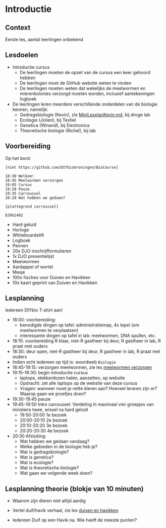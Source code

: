 # Introductie

## Context

Eerste les, aantal leerlingen onbekend

## Lesdoelen

 * Introductie cursus
   * De leerlingen moeten de opzet van de cursus een keer gehoord hebben
   * De leerlingen moet de GitHub website weten te vinden
   * De leerlingen moeten weten dat wekelijks de meelwormen en mierenkolonies verzorgd moeten worden, inclusief aantekeningen logboek
 * De leerlingen leren meerdere verschillende onderdelen van de biologie kennen, namelijk:
   * Gedragsbiologie (Kevin), zie [MiniLesplanKevin.md](MiniLesplanKevin.md), bij droge lab
   * Ecologie (Jolien), bij Textiel
   * Genetica (Winand), bij Electronica
   * Theoretische biologie (Richel), bij lab

## Voorbereiding

Op het bord:

```
[niet https://github.com/DIYbioGroningen/BioCourse]

18:30 Welkom!
18:45 Meelwormen verzorgen
19:05 Cursus
19:20 Pauze
19:35 Carroussel
20:20 Wat hebben we gedaan?

[plattegrond carroussel]

DJOG1402
```

 * Hard geluid
 * Horloge
 * Whiteboardstift
 * Logboek
 * Pennen
 * 20x DJO inschrijfformulieren
 * 1x DJO presentielijst
 * Meelwormen
 * Aardappel of wortel
 * Mesje
 * 100x fisches voor Duiven en Havikken   
 * 10x kaart geprint van Duiven en Havikken 

## Lesplanning

Iedereen DIYbio T-shirt aan!

 * 18:00: voorbereiding: 
   * benodigde dingen op tafel: administratiemap, 4x lepel (om meelwormen te verplaatsen)
   * interessante dingen op tafel in lab: meelwormen, DNA spullen, etc.
 * 18:15: voorbereiding R klaar, niet-R gastheer bij deur, R gastheer in lab, R praat met ouders
 * 18:30: deur open, niet-R gastheer bij deur, R gastheer in lab, R praat met ouders
 * Indien echt iedereen op tijd is: woordweb `Biologie`
 * 18:45-19:15: verzorgen meelwormen, zie les [meelwormen verzorgen](../../Lessen/Meelwormen_verzorgen/README.md)
 * 19:15-19:30: begin introductie cursus
   * laptops, stekkerdozen halen, aanzetten, op website
   * Opdracht: zet alle laptops op de website van deze cursus
   * Vragen: wanneer moet je nette kleren aan? Hoeveel leraren zijn er? Waarop gaan we proefjes doen?
 * 19:30-19:45 pauze 
 * 19:45-19:50 Intro carroussel: Verdeling in maximaal vier groepjes van minstens twee, wissel na hard geluid
   * 19:50-20:00 1e bezoek
   * 20:00-20:10 2e bezoek
   * 20:10-20:20 3e bezoek
   * 20:20-20:30 4e bezoek
 * 20:30 Afsluiting:
   * Wat hebben we gedaan vandaag?
   * Welke gebieden in de biologie heb je?
   * Wat is gedragsbiologie?
   * Wat is genetica?
   * Wat is ecologie?
   * Wat is theoretische biologie?
   * Wat gaan we volgende week doen?

## Lesplanning theorie (blokje van 10 minuten)

 * Waarom zijn dieren niet altijd aardig
 * Vertel duif/havik verhaal, zie les [duiven en havikken](../../Lessen/Duiven_en_havikken/README.md)

 * Iedereen Duif op een Havik na. Wie heeft de meeste punten? 

